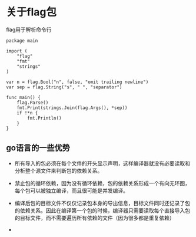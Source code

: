 # 关于flag包

flag用于解析命令行

```gotemplate
package main

import (
    "flag"
    "fmt"
    "strings"
)

var n = flag.Bool("n", false, "omit trailing newline")
var sep = flag.String("s", " ", "separator")

func main() {
    flag.Parse()
    fmt.Print(strings.Join(flag.Args(), *sep))
    if !*n {
        fmt.Println()
    }
}

```

## go语言的一些优势
- 所有导入的包必须在每个文件的开头显示声明，这样编译器就没有必要读取和分析整个源文件来判断包的依赖关系。
- 禁止包的循环依赖，因为没有循环依赖，包的依赖关系形成一个有向无环图，每个包可以被独立编译，而且很可能是并发编译。
- 编译后包的目标文件不仅仅记录包本身的导出信息，目标文件同时还记录了包的依赖关系。因此在编译第一个包的时候，编译器只需要读取每个直接导入包的目标文件，而不需要遍历所有依赖的文件（因为很多都是重复依赖）

- 
